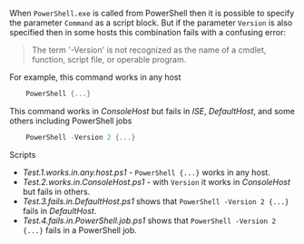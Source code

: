 
When `PowerShell.exe` is called from PowerShell then it is possible to specify
the parameter `Command` as a script block. But if the parameter `Version` is
also specified then in some hosts this combination fails with a confusing
error:

> The term '-Version' is not recognized as the name of a cmdlet, function,
script file, or operable program.

For example, this command works in any host

```powershell
    PowerShell {...}
```

This command works in *ConsoleHost* but fails in *ISE*, *DefaultHost*, and some others including PowerShell jobs

```powershell
    PowerShell -Version 2 {...}
```

Scripts

- *Test.1.works.in.any.host.ps1* - `PowerShell {...}` works in any host.
- *Test.2.works.in.ConsoleHost.ps1* - with `Version` it works in *ConsoleHost* but fails in others.
- *Test.3.fails.in.DefaultHost.ps1* shows that `PowerShell -Version 2 {...}` fails in *DefaultHost*.
- *Test.4.fails.in.PowerShell.job.ps1* shows that `PowerShell -Version 2 {...}` fails in a PowerShell job.
